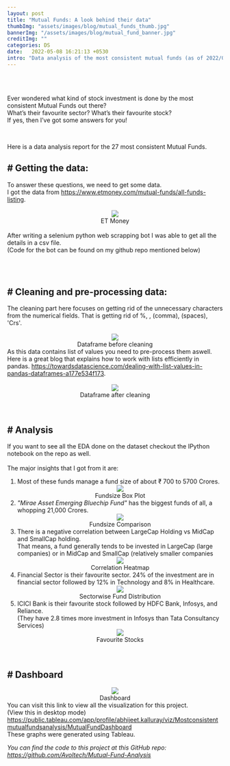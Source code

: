 ```yaml
---
layout: post
title: "Mutual Funds: A look behind their data"
thumbImg: "assets/images/blog/mutual_funds_thumb.jpg"
bannerImg: "/assets/images/blog/mutual_fund_banner.jpg"
creditImg: ""
categories: DS
date:   2022-05-08 16:21:13 +0530
intro: "Data analysis of the most consistent mutual funds (as of 2022/05/05). Get to know their favourite sectors and stocks"
---
```

<br>
<br>
<p>
Ever wondered what kind of stock investment is done by the most consistent Mutual Funds out there?
<br>
What’s their favourite sector? What’s their favourite stock?
<br>
If yes, then I’ve got some answers for you!
</p>
<br>

<p>
Here is a data analysis report for the 27 most consistent Mutual Funds.
<h2># Getting the data:</h2>
To answer these questions, we need to get some data.<br>
I got the data from <a href="https://www.etmoney.com/mutual-funds/all-funds-listing">https://www.etmoney.com/mutual-funds/all-funds-listing</a>.<br><br>
<div style="text-align: center;">
    <img src="{{ site.baseurl }}/assets/images/blog/etmoney_08.jpg"  /> 
    <figcaption>ET Money</figcaption>
</div>
<br>
After writing a selenium python web scrapping bot I was able to get all the details in a csv file.<br>
(Code for the bot can be found on my github repo mentioned below)
</p>
<br>
<br>
<p>
<h2># Cleaning and pre-processing data:</h2>
 The cleaning part here focuses on getting rid of the unnecessary characters from the numerical fields. That is getting rid of %, , (comma),  (spaces), 'Crs'. <br><br>
<div style="text-align: center;">
    <img src="{{ site.baseurl }}/assets/images/blog/df_before_08.jpg"  /> 
    <figcaption>Dataframe before cleaning</figcaption>
</div>
As this data contains list of values you need to pre-process them aswell. <br>
Here is a great blog that explains how to work with lists efficiently in pandas. <a href="https://towardsdatascience.com/dealing-with-list-values-in-pandas-dataframes-a177e534f173">https://towardsdatascience.com/dealing-with-list-values-in-pandas-dataframes-a177e534f173</a>.<br><br>
<div style="text-align: center;">
    <img src="{{ site.baseurl }}/assets/images/blog/df_after_08.jpg"  /> 
    <figcaption>Dataframe after cleaning</figcaption>
</div>
</p>
<br>

<p>
<h2># Analysis</h2>
If you want to see all the EDA done on the dataset checkout the IPython notebook on the repo as well.<br>
<br>
The major insights that I got from it are:
<ol>
<li>Most of these funds manage a fund size of about ₹ 700 to 5700 Crores.</li> 
<div style="text-align: center;">
    <img src="{{ site.baseurl }}/assets/images/blog/fund_size_boxplot_08.png"  /> 
    <figcaption>Fundsize Box Plot</figcaption>
</div>     
<li><i>"Mirae Asset Emerging Bluechip Fund"</i> has the biggest funds of all, a whopping 21,000 Crores.</li>
<div style="text-align: center;">
    <img src="{{ site.baseurl }}/assets/images/blog/fundsize_comparison_08.png"  /> 
    <figcaption>Fundsize Comparison</figcaption>
</div>
<li>There is a negative correlation between LargeCap Holding vs MidCap and SmallCap holding.
<br>That means, a fund generally tends to be invested in LargeCap (large companies) or in MidCap and SmallCap (relatively smaller companies</li>
<div style="text-align: center;">
    <img src="{{ site.baseurl }}/assets/images/blog/correlation_heatmap_08.png"  /> 
    <figcaption>Correlation Heatmap</figcaption>
</div>
<li>Financial Sector is their favourite sector. 24% of the investment are in financial sector followed by 12% in Technology and 8% in Healthcare.</li>
<div style="text-align: center;">
    <img src="{{ site.baseurl }}/assets/images/blog/sector_wise_holding_08.png"  /> 
    <figcaption>Sectorwise Fund Distribution</figcaption>
</div>
<li>ICICI Bank is their favourite stock followed by HDFC Bank, Infosys, and Reliance.
<br>(They have 2.8 times more investment in Infosys than Tata Consultancy Services)</li>
<div style="text-align: center;">
    <img src="{{ site.baseurl }}/assets/images/blog/favourite_stocks_08.png"  /> 
    <figcaption>Favourite Stocks</figcaption>
</div>
</ol>
</p>
<br>


<p>
<h2># Dashboard</h2>
<div style="text-align: center;">
    <img src="{{ site.baseurl }}/assets/images/blog/dashboard_snap_08.png"  /> 
    <figcaption>Dashboard</figcaption>
</div>
You can visit this link to view all the visualization for this project.
<br>(View this in desktop mode)
<a href="https://public.tableau.com/app/profile/abhijeet.kalluray/viz/Mostconsistentmutualfundsanalysis/MutualFundDashboard">https://public.tableau.com/app/profile/abhijeet.kalluray/viz/Mostconsistentmutualfundsanalysis/MutualFundDashboard</a>
<br>These graphs were generated using Tableau.
</p>    


<p>
<i>
You can find the code to this project at this GitHub repo: <a href="https://github.com/Avoltech/Mutual-Fund-Analysis">https://github.com/Avoltech/Mutual-Fund-Analysis</a>
</i>
</p>
